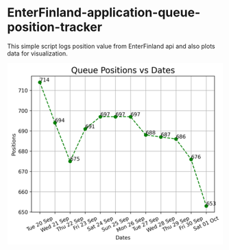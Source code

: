 # EnterFinland-application-queue-position-tracker

This simple script logs position value from EnterFinland api and also plots data for visualization.

![Example of visualization](enter_finland_queue_unique_position.png)
